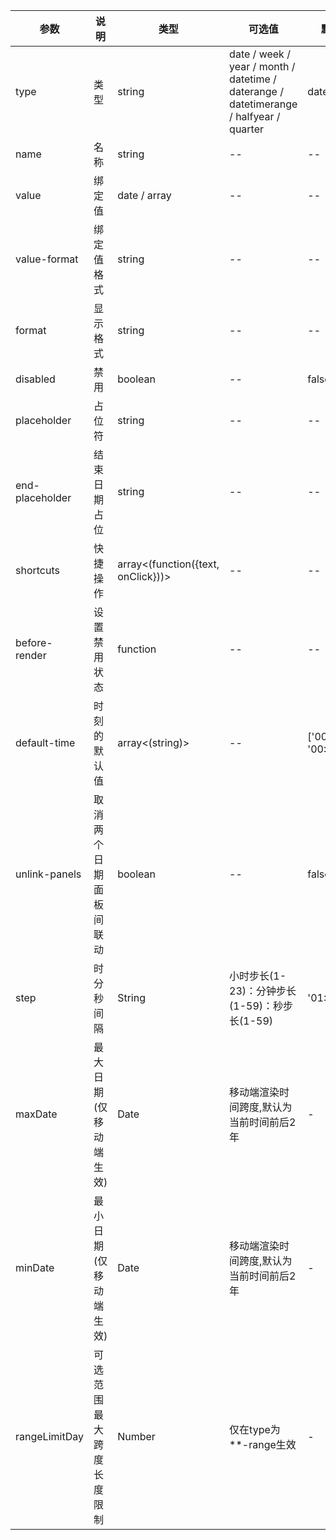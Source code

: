 |参数|说明|类型|可选值|默认值|
|----|----|----|----|----|
|type|类型|string|date / week / year / month / datetime / daterange / datetimerange / halfyear / quarter|date|
|name|名称|string|--|--|
|value|绑定值|date / array|--|--|
|value-format|绑定值格式|string|--|--|
|format|显示格式|string|--|--|
|disabled|禁用|boolean|--|false|
|placeholder|占位符|string|--|--|
|end-placeholder|结束日期占位|string|--|--|
|shortcuts|快捷操作|array<(function({text, onClick}))>|--|--|
|before-render|设置禁用状态|function|--|--|
|default-time|时刻的默认值|array<(string)>|--|['00:00:00', '00:00:00']|
|unlink-panels|取消两个日期面板间联动|boolean|--|false|
|step|时分秒间隔|String|小时步长(1-23)：分钟步长(1-59)：秒步长(1-59)|'01:01:01'|
|maxDate|最大日期 (仅移动端生效)|Date|移动端渲染时间跨度,默认为当前时间前后2年|-|
|minDate|最小日期(仅移动端生效)|Date|移动端渲染时间跨度,默认为当前时间前后2年|-|
|rangeLimitDay|可选范围最大跨度长度限制|Number|仅在type为 **-range生效|-|
